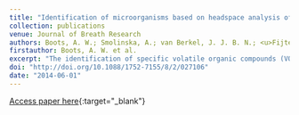 ```yaml
---
title: "Identification of microorganisms based on headspace analysis of volatile organic compounds by gas chromatography-mass spectrometry"
collection: publications
venue: Journal of Breath Research
authors: Boots, A. W.; Smolinska, A.; van Berkel, J. J. B. N.; <u>Fijten, R. R. R.</u>; Stobberingh, E. E.; Boumans, M. L. L.; Moonen, E. J.; Wouters, E. F. M.; Dallinga, J. W.; Van Schooten, F. J.
firstauthor: Boots, A. W. et al.
excerpt: "The identification of specific volatile organic compounds (VOCs) produced by microorganisms may assist in developing a fast and accurate methodology for the determination of pulmonary bacterial infections in exhaled air. As a first step, pulmonary bacteria were cultured and their headspace analyzed for the total amount of excreted VOCs to select those compounds which are exclusively associated with specific microorganisms. Development of a rapid, noninvasive methodology for identification of bacterial species may improve diagnostics and antibiotic therapy, ultimately leading to controlling the antibiotic resistance problem. Two hundred bacterial headspace samples from four different microorganisms (Escherichia coli, Pseudomonas aeruginosa, Staphylococcus aureus and Klebsiella pneumoniae) were analyzed by gas chromatography-mass spectrometry to detect a wide array of VOCs. Statistical analysis of these volatiles enabled the characterization of specific VOC profiles indicative for each microorganism. Differences in VOC abundance between the bacterial types were determined using ANalysis of VAriance-principal component analysis (ANOVA-PCA). These differences were visualized with PCA. Cross validation was applied to validate the results. We identified a large number of different compounds in the various headspaces, thus demonstrating a highly significant difference in VOC occurrence of bacterial cultures compared to the medium and between the cultures themselves. Additionally, a separation between a methicillin-resistant and a methicillin-sensitive isolate of S. aureus could be made due to significant differences between compounds. ANOVA-PCA analysis showed that 25 VOCs were differently profiled across the various microorganisms, whereas a PCA score plot enabled the visualization of these clear differences between the bacterial types. We demonstrated that identification of the studied microorganisms, including an antibiotic susceptible and resistant S. aureus substrain, is possible based on a selected number of compounds measured in the headspace of these cultures. These in vitro results may translate into a breath analysis approach that has the potential to be used as a diagnostic tool in medical microbiology."
doi: "http://doi.org/10.1088/1752-7155/8/2/027106"
date: "2014-06-01"
---
```

[Access paper here](10.1088/1752-7155/8/2/027106){:target="_blank"}

